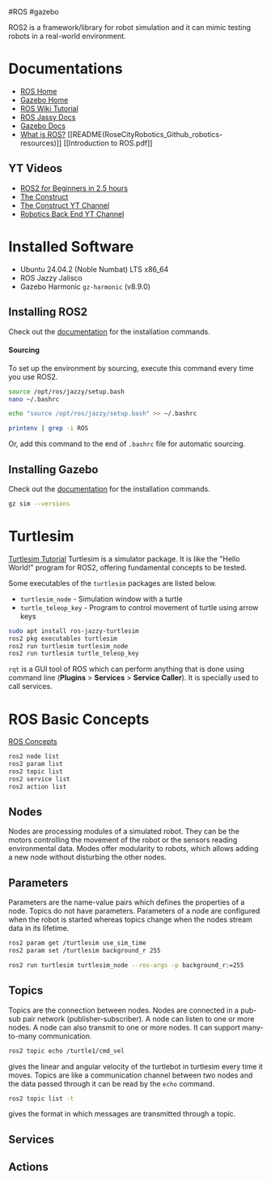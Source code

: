 #ROS #gazebo

ROS2 is a framework/library for robot simulation and it can mimic testing robots in a real-world environment.
# Documentations
- [ROS Home](https://www.ros.org/)
- [Gazebo Home](https://gazebosim.org/home)
- [ROS Wiki Tutorial](https://wiki.ros.org/ROS/Tutorials)
- [ROS Jassy Docs](https://docs.ros.org/en/jazzy/index.html)
- [Gazebo Docs](https://gazebosim.org/docs/latest/getstarted/)
- [What is ROS?](https://www.spiceworks.com/tech/artificial-intelligence/articles/what-is-robot-operating-system/)
[[README(RoseCityRobotics_Github_robotics-resources)]]
[[Introduction to ROS.pdf]]
## YT Videos
- [ROS2 for Beginners in 2.5 hours](https://www.youtube.com/watch?v=HJAE5Pk8Nyw)
- [The Construct](https://www.theconstruct.ai/)
- [The Construct YT Channel](https://www.youtube.com/@TheConstruct/videos)
- [Robotics Back End YT Channel](https://www.youtube.com/@RoboticsBackEnd/videos)
# Installed Software
- Ubuntu 24.04.2 (Noble Numbat) LTS x86_64
- ROS Jazzy Jalisco
- Gazebo Harmonic `gz-harmonic` (v8.9.0)
## Installing ROS2
Check out the [documentation](https://docs.ros.org/en/jazzy/Installation/Ubuntu-Install-Debs.html) for the installation commands.
#### Sourcing
To set up the environment by sourcing, execute this command every time you use ROS2.
```bash
source /opt/ros/jazzy/setup.bash
nano ~/.bashrc

echo "source /opt/ros/jazzy/setup.bash" >> ~/.bashrc

printenv | grep -i ROS
```
Or, add this command to the end of `.bashrc` file for automatic sourcing.
## Installing Gazebo
Check out the [documentation](https://gazebosim.org/docs/harmonic/install/) for the installation commands.
```bash
gz sim --versions
```
# Turtlesim
[Turtlesim Tutorial](https://docs.ros.org/en/jazzy/Tutorials/Beginner-CLI-Tools/Introducing-Turtlesim/Introducing-Turtlesim.html)
Turtlesim is a simulator package. It is like the "Hello World!" program for ROS2, offering fundamental concepts to be tested.

Some executables of the `turtlesim` packages are listed below.
- `turtlesim_node` - Simulation window with a turtle
- `turtle_teleop_key` - Program to control movement of turtle using arrow keys

```bash
sudo apt install ros-jazzy-turtlesim
ros2 pkg executables turtlesim
ros2 run turtlesim turtlesim_node
ros2 run turtlesim turtle_teleop_key
```

`rqt` is a GUI tool of ROS which can perform anything that is done using command line (**Plugins** > **Services** > **Service Caller**). It is specially used to call services.
# ROS Basic Concepts
[ROS Concepts](https://docs.ros.org/en/jazzy/Concepts.html)

```bash
ros2 node list
ros2 param list
ros2 topic list
ros2 service list
ros2 action list
```
## Nodes
Nodes are processing modules of a simulated robot. They can be the motors controlling the movement of the robot or the sensors reading environmental data. Modes offer modularity to robots, which allows adding a new node without disturbing the other nodes. 
## Parameters
Parameters are the name-value pairs which defines the properties of a node. Topics do not have parameters. Parameters of a node are configured when the robot is started whereas topics change when the nodes stream data in its lifetime.
```bash
ros2 param get /turtlesim use_sim_time
ros2 param set /turtlesim background_r 255

ros2 run turtlesim turtlesim_node --ros-args -p background_r:=255
```
## Topics
Topics are the connection between nodes. Nodes are connected in a pub-sub pair network (publisher-subscriber). A node can listen to one or more nodes. A node can also transmit to one or more nodes. It can support many-to-many communication. 

```bash
ros2 topic echo /turtle1/cmd_vel
```
gives the linear and angular velocity of the turtlebot in turtlesim every time it moves.
Topics are like a communication channel between two nodes and the data passed through it can be read by the `echo` command.

```bash
ros2 topic list -t
```
gives the format in which messages are transmitted through a topic.
## Services

## Actions
